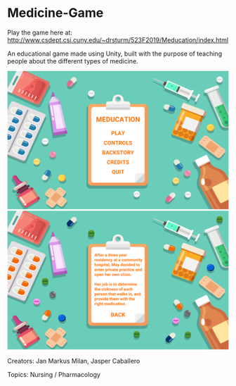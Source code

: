 # Medicine-Game
Play the game here at: http://www.csdept.csi.cuny.edu/~drsturm/523F2019/Meducation/index.html

An educational game made using Unity, built with the purpose of teaching people about the different types of medicine.

![Title Screen](https://github.com/janmarkusmilan/Medicine-Game/blob/master/Pictures/Title%20Screen.png)
![Backstory](https://github.com/janmarkusmilan/Medicine-Game/blob/master/Pictures/Backstory.png)

Creators: Jan Markus Milan, Jasper Caballero

Topics: Nursing / Pharmacology

